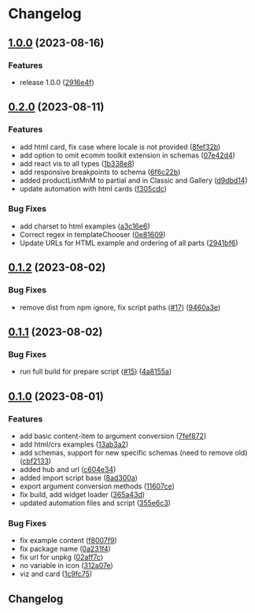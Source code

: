 # Changelog

## [1.0.0](https://github.com/amplience/dc-integration-stylitics/compare/v0.2.0...v1.0.0) (2023-08-16)


### Features

* release 1.0.0 ([2916e4f](https://github.com/amplience/dc-integration-stylitics/commit/2916e4f232fef88543a89b517057e23ea2daff04))

## [0.2.0](https://github.com/amplience/dc-integration-stylitics/compare/v0.1.2...v0.2.0) (2023-08-11)


### Features

* add html card, fix case where locale is not provided ([8fef32b](https://github.com/amplience/dc-integration-stylitics/commit/8fef32bd7810c41bd26bde75c5e2d6a2abf1e7d6))
* add option to omit ecomm toolkit extension in schemas ([07e42d4](https://github.com/amplience/dc-integration-stylitics/commit/07e42d4054abcd8be6788e739a1bc2e543d71979))
* add react vis to all types ([1b338e8](https://github.com/amplience/dc-integration-stylitics/commit/1b338e81884f3d418204fc5ae35e13e45dd61521))
* add responsive breakpoints to schema ([6f6c22b](https://github.com/amplience/dc-integration-stylitics/commit/6f6c22bdb50a533404eedef9b4c006c51b3cd2c5))
* added productListMnM to partial and in Classic and Gallery ([d9dbd14](https://github.com/amplience/dc-integration-stylitics/commit/d9dbd14da7dc85c98800c422aee1b444e544dc73))
* update automation with html cards ([f305cdc](https://github.com/amplience/dc-integration-stylitics/commit/f305cdc8ea9af099cd95f3b995a255cd20f3742c))


### Bug Fixes

* add charset to html examples ([a3c16e6](https://github.com/amplience/dc-integration-stylitics/commit/a3c16e6af8ef53b748d1654ed45431ed5655ffd5))
* Correct regex in templateChooser ([0e81609](https://github.com/amplience/dc-integration-stylitics/commit/0e816093d9a18ddfedb028ceac51da6deb2f6876))
* Update URLs for HTML example and ordering of all parts ([2941bf6](https://github.com/amplience/dc-integration-stylitics/commit/2941bf6347d66987dc152d1f702f300658638d24))

## [0.1.2](https://github.com/amplience/dc-integration-stylitics/compare/v0.1.1...v0.1.2) (2023-08-02)


### Bug Fixes

* remove dist from npm ignore, fix script paths ([#17](https://github.com/amplience/dc-integration-stylitics/issues/17)) ([9460a3e](https://github.com/amplience/dc-integration-stylitics/commit/9460a3ec60ab85584c9acbbde88631c2866e2bb4))

## [0.1.1](https://github.com/amplience/dc-integration-stylitics/compare/v0.1.0...v0.1.1) (2023-08-02)


### Bug Fixes

* run full build for prepare script ([#15](https://github.com/amplience/dc-integration-stylitics/issues/15)) ([4a8155a](https://github.com/amplience/dc-integration-stylitics/commit/4a8155afd597211d1c5906bcab1d19a30817b411))

## [0.1.0](https://github.com/amplience/dc-integration-stylitics/compare/v0.1.0...v0.1.0) (2023-08-01)


### Features

* add basic content-item to argument conversion ([7fef872](https://github.com/amplience/dc-integration-stylitics/commit/7fef87262e4949ac23c218e69ca624b7e6fbbe26))
* add html/crs examples ([13ab3a2](https://github.com/amplience/dc-integration-stylitics/commit/13ab3a248edeb2feba95d3f47f4d61d14890cf29))
* add schemas, support for new specific schemas (need to remove old) ([cbf2133](https://github.com/amplience/dc-integration-stylitics/commit/cbf213356c424a498f26bd45918f7179a46ebb46))
* added hub and url ([c604e34](https://github.com/amplience/dc-integration-stylitics/commit/c604e34acecc6698c913c573e1d846a9fb628230))
* added import script base ([8ad300a](https://github.com/amplience/dc-integration-stylitics/commit/8ad300a77368a0c07f9daca131e4f7c79c6de6e9))
* export argument conversion methods ([11607ce](https://github.com/amplience/dc-integration-stylitics/commit/11607ce208075a415250129bc59e22a60715195e))
* fix build, add widget loader ([365a43d](https://github.com/amplience/dc-integration-stylitics/commit/365a43dd8dd7a1c4b1565f546253f11be674f3a9))
* updated automation files and script ([355e6c3](https://github.com/amplience/dc-integration-stylitics/commit/355e6c34f2f02a7068eae6e27395ec52fa779150))


### Bug Fixes

* fix example content ([f8007f9](https://github.com/amplience/dc-integration-stylitics/commit/f8007f9bd01e48d55d4a9fc4158868fee9ec1667))
* fix package name ([0a231f4](https://github.com/amplience/dc-integration-stylitics/commit/0a231f45f29915a7b15df965993259c9d783b111))
* fix url for unpkg ([02aff7c](https://github.com/amplience/dc-integration-stylitics/commit/02aff7cf4b62c8d3a2a3ff4dd67c465109942c56))
* no variable in icon ([312a07e](https://github.com/amplience/dc-integration-stylitics/commit/312a07e2d2cebc2f30c6aa5a316211a57e88a4e5))
* viz and card ([1c9fc75](https://github.com/amplience/dc-integration-stylitics/commit/1c9fc75c4efd830f40830d0a18a72bc79ade41eb))

## Changelog
